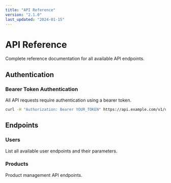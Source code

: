 ```yaml
---
title: "API Reference"
version: "2.1.0"
last_updated: "2024-01-15"
---
```


# API Reference

Complete reference documentation for all available API endpoints.

## Authentication

### Bearer Token Authentication

All API requests require authentication using a bearer token.

```bash
curl -H "Authorization: Bearer YOUR_TOKEN" https://api.example.com/v1/users
```

## Endpoints

### Users

List all available user endpoints and their parameters.

### Products

Product management API endpoints.